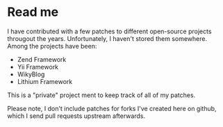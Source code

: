 Read me
=======

I have contributed with a few patches to different open-source
projects througout the years. Unfortunately, I haven't stored
them somewhere. Among the projects have been:

 * Zend Framework
 * Yii Framework
 * WikyBlog
 * Lithium Framework

This is a "private" project ment to keep track of all of my patches.

Please note, I don't include patches for forks I've created here on
github, which I send pull requests upstream afterwards.
